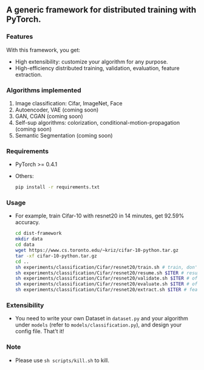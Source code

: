 ## A generic framework for distributed training with PyTorch.

### Features

With this framework, you get:

* High extensibility: customize your algorithm for any purpose.
* High-efficiency distributed training, validation, evaluation, feature extraction.

### Algorithms implemented

1. Image classification: Cifar, ImageNet, Face
2. Autoencoder, VAE (coming soon)
3. GAN, CGAN (coming soon)
4. Self-sup algorithms: colorization, conditional-motion-propagation (coming soon)
5. Semantic Segmentation (coming soon)

### Requirements

* PyTorch >= 0.4.1
* Others:

    ```sh
    pip install -r requirements.txt
    ```

### Usage

* For example, train Cifar-10 with resnet20 in 14 minutes, get 92.59% accuracy.

    ```sh
    cd dist-framework
    mkdir data
    cd data
    wget https://www.cs.toronto.edu/~kriz/cifar-10-python.tar.gz
    tar -xf cifar-10-python.tar.gz
    cd ..
    sh experiments/classification/Cifar/resnet20/train.sh # train, don't forget to open tensorboard for visualization
    sh experiments/classification/Cifar/resnet20/resume.sh $ITER # resume from iteration $ITER
    sh experiments/classification/Cifar/resnet20/validate.sh $ITER # offline validation
    sh experiments/classification/Cifar/resnet20/evaluate.sh $ITER # offline evaluation
    sh experiments/classification/Cifar/resnet20/extract.sh $ITER # feature extraction
    ```

### Extensibility

* You need to write your own Dataset in `dataset.py` and your algorithm under `models` (refer to `models/classification.py`), and design your config file. That't it!

### Note

* Please use `sh scripts/kill.sh` to kill.
